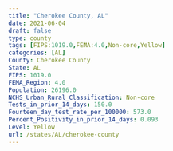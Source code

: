 ```yaml
---
title: "Cherokee County, AL"
date: 2021-06-04
draft: false
type: county
tags: [FIPS:1019.0,FEMA:4.0,Non-core,Yellow]
categories: [AL]
County: Cherokee County
State: AL
FIPS: 1019.0
FEMA_Region: 4.0
Population: 26196.0
NCHS_Urban_Rural_Classification: Non-core
Tests_in_prior_14_days: 150.0
Fourteen_day_test_rate_per_100000: 573.0
Percent_Positivity_in_prior_14_days: 0.093
Level: Yellow
url: /states/AL/cherokee-county
---
```



